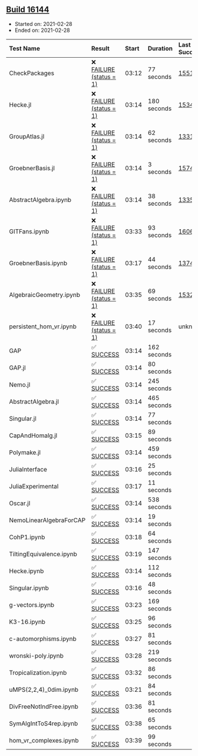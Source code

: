 ## [Build 16144](https://oscarci.mathematik.uni-kl.de/job/oscar/16144/)

* Started on: 2021-02-28
* Ended on: 2021-02-28

| Test Name    | Result | Start | Duration | Last Success | First Failure |
|:-------------|:-------|:------|:---------|:-------------|:--------------|
| CheckPackages | ❌ [FAILURE (status = 1)](https://oscarci.mathematik.uni-kl.de/job/oscar/16144/artifact/logs/build-16144/CheckPackages.log) | 03:12 | 77 seconds | [15514](https://oscarci.mathematik.uni-kl.de/job/oscar/15514/) | [15515](https://oscarci.mathematik.uni-kl.de/job/oscar/15515/) |
| Hecke.jl | ❌ [FAILURE (status = 1)](https://oscarci.mathematik.uni-kl.de/job/oscar/16144/artifact/logs/build-16144/Hecke.jl.log) | 03:14 | 180 seconds | [15344](https://oscarci.mathematik.uni-kl.de/job/oscar/15344/) | [15348](https://oscarci.mathematik.uni-kl.de/job/oscar/15348/) |
| GroupAtlas.jl | ❌ [FAILURE (status = 1)](https://oscarci.mathematik.uni-kl.de/job/oscar/16144/artifact/logs/build-16144/GroupAtlas.jl.log) | 03:14 | 62 seconds | [13311](https://oscarci.mathematik.uni-kl.de/job/oscar/13311/) | [13312](https://oscarci.mathematik.uni-kl.de/job/oscar/13312/) |
| GroebnerBasis.jl | ❌ [FAILURE (status = 1)](https://oscarci.mathematik.uni-kl.de/job/oscar/16144/artifact/logs/build-16144/GroebnerBasis.jl.log) | 03:14 | 3 seconds | [15745](https://oscarci.mathematik.uni-kl.de/job/oscar/15745/) | [15746](https://oscarci.mathematik.uni-kl.de/job/oscar/15746/) |
| AbstractAlgebra.ipynb | ❌ [FAILURE (status = 1)](https://oscarci.mathematik.uni-kl.de/job/oscar/16144/artifact/logs/build-16144/AbstractAlgebra.ipynb.log) | 03:14 | 38 seconds | [13355](https://oscarci.mathematik.uni-kl.de/job/oscar/13355/) | [13356](https://oscarci.mathematik.uni-kl.de/job/oscar/13356/) |
| GITFans.ipynb | ❌ [FAILURE (status = 1)](https://oscarci.mathematik.uni-kl.de/job/oscar/16144/artifact/logs/build-16144/GITFans.ipynb.log) | 03:33 | 93 seconds | [16068](https://oscarci.mathematik.uni-kl.de/job/oscar/16068/) | [16069](https://oscarci.mathematik.uni-kl.de/job/oscar/16069/) |
| GroebnerBasis.ipynb | ❌ [FAILURE (status = 1)](https://oscarci.mathematik.uni-kl.de/job/oscar/16144/artifact/logs/build-16144/GroebnerBasis.ipynb.log) | 03:17 | 44 seconds | [13748](https://oscarci.mathematik.uni-kl.de/job/oscar/13748/) | [13749](https://oscarci.mathematik.uni-kl.de/job/oscar/13749/) |
| AlgebraicGeometry.ipynb | ❌ [FAILURE (status = 1)](https://oscarci.mathematik.uni-kl.de/job/oscar/16144/artifact/logs/build-16144/AlgebraicGeometry.ipynb.log) | 03:35 | 69 seconds | [15322](https://oscarci.mathematik.uni-kl.de/job/oscar/15322/) | [15323](https://oscarci.mathematik.uni-kl.de/job/oscar/15323/) |
| persistent_hom_vr.ipynb | ❌ [FAILURE (status = 1)](https://oscarci.mathematik.uni-kl.de/job/oscar/16144/artifact/logs/build-16144/persistent_hom_vr.ipynb.log) | 03:40 | 17 seconds | unknown | unknown |
| GAP | ✅ [SUCCESS](https://oscarci.mathematik.uni-kl.de/job/oscar/16144/artifact/logs/build-16144/GAP.log) | 03:14 | 162 seconds |  |  |
| GAP.jl | ✅ [SUCCESS](https://oscarci.mathematik.uni-kl.de/job/oscar/16144/artifact/logs/build-16144/GAP.jl.log) | 03:14 | 80 seconds |  |  |
| Nemo.jl | ✅ [SUCCESS](https://oscarci.mathematik.uni-kl.de/job/oscar/16144/artifact/logs/build-16144/Nemo.jl.log) | 03:14 | 245 seconds |  |  |
| AbstractAlgebra.jl | ✅ [SUCCESS](https://oscarci.mathematik.uni-kl.de/job/oscar/16144/artifact/logs/build-16144/AbstractAlgebra.jl.log) | 03:14 | 465 seconds |  |  |
| Singular.jl | ✅ [SUCCESS](https://oscarci.mathematik.uni-kl.de/job/oscar/16144/artifact/logs/build-16144/Singular.jl.log) | 03:14 | 77 seconds |  |  |
| CapAndHomalg.jl | ✅ [SUCCESS](https://oscarci.mathematik.uni-kl.de/job/oscar/16144/artifact/logs/build-16144/CapAndHomalg.jl.log) | 03:15 | 89 seconds |  |  |
| Polymake.jl | ✅ [SUCCESS](https://oscarci.mathematik.uni-kl.de/job/oscar/16144/artifact/logs/build-16144/Polymake.jl.log) | 03:14 | 459 seconds |  |  |
| JuliaInterface | ✅ [SUCCESS](https://oscarci.mathematik.uni-kl.de/job/oscar/16144/artifact/logs/build-16144/JuliaInterface.log) | 03:16 | 25 seconds |  |  |
| JuliaExperimental | ✅ [SUCCESS](https://oscarci.mathematik.uni-kl.de/job/oscar/16144/artifact/logs/build-16144/JuliaExperimental.log) | 03:17 | 11 seconds |  |  |
| Oscar.jl | ✅ [SUCCESS](https://oscarci.mathematik.uni-kl.de/job/oscar/16144/artifact/logs/build-16144/Oscar.jl.log) | 03:14 | 538 seconds |  |  |
| NemoLinearAlgebraForCAP | ✅ [SUCCESS](https://oscarci.mathematik.uni-kl.de/job/oscar/16144/artifact/logs/build-16144/NemoLinearAlgebraForCAP.log) | 03:14 | 19 seconds |  |  |
| CohP1.ipynb | ✅ [SUCCESS](https://oscarci.mathematik.uni-kl.de/job/oscar/16144/artifact/logs/build-16144/CohP1.ipynb.log) | 03:18 | 64 seconds |  |  |
| TiltingEquivalence.ipynb | ✅ [SUCCESS](https://oscarci.mathematik.uni-kl.de/job/oscar/16144/artifact/logs/build-16144/TiltingEquivalence.ipynb.log) | 03:19 | 147 seconds |  |  |
| Hecke.ipynb | ✅ [SUCCESS](https://oscarci.mathematik.uni-kl.de/job/oscar/16144/artifact/logs/build-16144/Hecke.ipynb.log) | 03:14 | 112 seconds |  |  |
| Singular.ipynb | ✅ [SUCCESS](https://oscarci.mathematik.uni-kl.de/job/oscar/16144/artifact/logs/build-16144/Singular.ipynb.log) | 03:16 | 48 seconds |  |  |
| g-vectors.ipynb | ✅ [SUCCESS](https://oscarci.mathematik.uni-kl.de/job/oscar/16144/artifact/logs/build-16144/g-vectors.ipynb.log) | 03:23 | 169 seconds |  |  |
| K3-16.ipynb | ✅ [SUCCESS](https://oscarci.mathematik.uni-kl.de/job/oscar/16144/artifact/logs/build-16144/K3-16.ipynb.log) | 03:25 | 96 seconds |  |  |
| c-automorphisms.ipynb | ✅ [SUCCESS](https://oscarci.mathematik.uni-kl.de/job/oscar/16144/artifact/logs/build-16144/c-automorphisms.ipynb.log) | 03:27 | 81 seconds |  |  |
| wronski-poly.ipynb | ✅ [SUCCESS](https://oscarci.mathematik.uni-kl.de/job/oscar/16144/artifact/logs/build-16144/wronski-poly.ipynb.log) | 03:28 | 219 seconds |  |  |
| Tropicalization.ipynb | ✅ [SUCCESS](https://oscarci.mathematik.uni-kl.de/job/oscar/16144/artifact/logs/build-16144/Tropicalization.ipynb.log) | 03:32 | 86 seconds |  |  |
| uMPS(2,2,4)_0dim.ipynb | ✅ [SUCCESS](https://oscarci.mathematik.uni-kl.de/job/oscar/16144/artifact/logs/build-16144/uMPS-2-2-4-_0dim.ipynb.log) | 03:21 | 84 seconds |  |  |
| DivFreeNotIndFree.ipynb | ✅ [SUCCESS](https://oscarci.mathematik.uni-kl.de/job/oscar/16144/artifact/logs/build-16144/DivFreeNotIndFree.ipynb.log) | 03:36 | 81 seconds |  |  |
| SymAlgIntToS4rep.ipynb | ✅ [SUCCESS](https://oscarci.mathematik.uni-kl.de/job/oscar/16144/artifact/logs/build-16144/SymAlgIntToS4rep.ipynb.log) | 03:38 | 65 seconds |  |  |
| hom_vr_complexes.ipynb | ✅ [SUCCESS](https://oscarci.mathematik.uni-kl.de/job/oscar/16144/artifact/logs/build-16144/hom_vr_complexes.ipynb.log) | 03:39 | 99 seconds |  |  |
